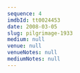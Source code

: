 ```yaml
---
sequence: 4
imdbId: tt0024453
date: 2008-03-05
slug: pilgrimage-1933
medium: null
venue: null
venueNotes: null
mediumNotes: null
---
```


